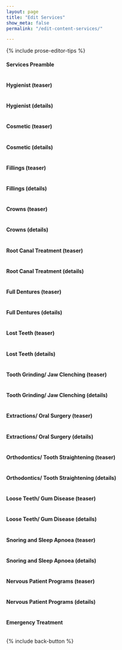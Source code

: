 ```yaml
---
layout: page
title: "Edit Services"
show_meta: false
permalink: "/edit-content-services/"

---
```

{% include prose-editor-tips %}  

#### Services Preamble 
<a href="http://prose.io/{% include config/target-website-prose-url %}/edit/gh-pages/_includes/user-edit/Services-Preamble.md"><img src="{{ site.urlimg }}/edit-button.png"  alt="" border="0" /></a>  

#### Hygienist (teaser) 
<a href="http://prose.io/{% include config/target-website-prose-url %}/edit/gh-pages/_includes/user-edit/Services-Teaser-Hygienist.md"><img src="{{ site.urlimg }}/edit-button.png"  alt="" border="0" /></a>  

#### Hygienist (details)
<a href="http://prose.io/{% include config/target-website-prose-url %}/edit/gh-pages/_includes/user-edit/Services-Details-Hygienist.md"><img src="{{ site.urlimg }}/edit-button.png"  alt="" border="0" /></a>  


#### Cosmetic (teaser) 
<a href="http://prose.io/{% include config/target-website-prose-url %}/edit/gh-pages/_includes/user-edit/Services-Teaser-Cosmetic.md"><img src="{{ site.urlimg }}/edit-button.png"  alt="" border="0" /></a>  

#### Cosmetic (details)
<a href="http://prose.io/{% include config/target-website-prose-url %}/edit/gh-pages/_includes/user-edit/Services-Details-Cosmetic.md"><img src="{{ site.urlimg }}/edit-button.png"  alt="" border="0" /></a>  


#### Fillings (teaser) 
<a href="http://prose.io/{% include config/target-website-prose-url %}/edit/gh-pages/_includes/user-edit/Services-Teaser-Fillings.md"><img src="{{ site.urlimg }}/edit-button.png"  alt="" border="0" /></a>  

#### Fillings (details)
<a href="http://prose.io/{% include config/target-website-prose-url %}/edit/gh-pages/_includes/user-edit/Services-Details-Fillings.md"><img src="{{ site.urlimg }}/edit-button.png"  alt="" border="0" /></a>  


#### Crowns (teaser) 
<a href="http://prose.io/{% include config/target-website-prose-url %}/edit/gh-pages/_includes/user-edit/Services-Teaser-Crowns.md"><img src="{{ site.urlimg }}/edit-button.png"  alt="" border="0" /></a>  

#### Crowns (details)
<a href="http://prose.io/{% include config/target-website-prose-url %}/edit/gh-pages/_includes/user-edit/Services-Details-Crowns.md"><img src="{{ site.urlimg }}/edit-button.png"  alt="" border="0" /></a>  


#### Root Canal Treatment (teaser) 
<a href="http://prose.io/{% include config/target-website-prose-url %}/edit/gh-pages/_includes/user-edit/Services-Teaser-Root-Canals.md"><img src="{{ site.urlimg }}/edit-button.png"  alt="" border="0" /></a>  

#### Root Canal Treatment (details)
<a href="http://prose.io/{% include config/target-website-prose-url %}/edit/gh-pages/_includes/user-edit/Services-Details-Root-Canals.md"><img src="{{ site.urlimg }}/edit-button.png"  alt="" border="0" /></a>  


#### Full Dentures (teaser) 
<a href="http://prose.io/{% include config/target-website-prose-url %}/edit/gh-pages/_includes/user-edit/Services-Teaser-Dentures.md"><img src="{{ site.urlimg }}/edit-button.png"  alt="" border="0" /></a>  

#### Full Dentures (details)
<a href="http://prose.io/{% include config/target-website-prose-url %}/edit/gh-pages/_includes/user-edit/Services-Details-Dentures.md"><img src="{{ site.urlimg }}/edit-button.png"  alt="" border="0" /></a>  


#### Lost Teeth (teaser) 
<a href="http://prose.io/{% include config/target-website-prose-url %}/edit/gh-pages/_includes/user-edit/Services-Teaser-Lost-Teeth.md"><img src="{{ site.urlimg }}/edit-button.png"  alt="" border="0" /></a>  

#### Lost Teeth (details)
<a href="http://prose.io/{% include config/target-website-prose-url %}/edit/gh-pages/_includes/user-edit/Services-Details-Lost-Teeth.md"><img src="{{ site.urlimg }}/edit-button.png"  alt="" border="0" /></a>  

#### Tooth Grinding/ Jaw Clenching (teaser) 
<a href="http://prose.io/{% include config/target-website-prose-url %}/edit/gh-pages/_includes/user-edit/Services-Teaser-Bruxism.md"><img src="{{ site.urlimg }}/edit-button.png"  alt="" border="0" /></a>  

#### Tooth Grinding/ Jaw Clenching (details)
<a href="http://prose.io/{% include config/target-website-prose-url %}/edit/gh-pages/_includes/user-edit/Services-Details-Bruxism.md"><img src="{{ site.urlimg }}/edit-button.png"  alt="" border="0" /></a>  


#### Extractions/ Oral Surgery (teaser) 
<a href="http://prose.io/{% include config/target-website-prose-url %}/edit/gh-pages/_includes/user-edit/Services-Teaser-Extractions.md"><img src="{{ site.urlimg }}/edit-button.png"  alt="" border="0" /></a>  

#### Extractions/ Oral Surgery (details)
<a href="http://prose.io/{% include config/target-website-prose-url %}/edit/gh-pages/_includes/user-edit/Services-Details-Extractions.md"><img src="{{ site.urlimg }}/edit-button.png"  alt="" border="0" /></a>  

#### Orthodontics/ Tooth Straightening (teaser) 
<a href="http://prose.io/{% include config/target-website-prose-url %}/edit/gh-pages/_includes/user-edit/Services-Teaser-Othodontics.md"><img src="{{ site.urlimg }}/edit-button.png"  alt="" border="0" /></a>  

#### Orthodontics/ Tooth Straightening (details)
<a href="http://prose.io/{% include config/target-website-prose-url %}/edit/gh-pages/_includes/user-edit/Services-Details-Orthodontics.md"><img src="{{ site.urlimg }}/edit-button.png"  alt="" border="0" /></a>  

#### Loose Teeth/ Gum Disease (teaser) 
<a href="http://prose.io/{% include config/target-website-prose-url %}/edit/gh-pages/_includes/user-edit/Services-Teaser-Loose-Teeth.md"><img src="{{ site.urlimg }}/edit-button.png"  alt="" border="0" /></a>  

#### Loose Teeth/ Gum Disease (details)
<a href="http://prose.io/{% include config/target-website-prose-url %}/edit/gh-pages/_includes/user-edit/Services-Details-Loose-Teeth.md"><img src="{{ site.urlimg }}/edit-button.png"  alt="" border="0" /></a>  


#### Snoring and Sleep Apnoea (teaser) 
<a href="http://prose.io/{% include config/target-website-prose-url %}/edit/gh-pages/_includes/user-edit/Services-Teaser-Snoring-Sleep-Apnoea.md"><img src="{{ site.urlimg }}/edit-button.png"  alt="" border="0" /></a>  

#### Snoring and Sleep Apnoea (details)
<a href="http://prose.io/{% include config/target-website-prose-url %}/edit/gh-pages/_includes/user-edit/Services-Details-Snoring-Sleep-Apnoea.md"><img src="{{ site.urlimg }}/edit-button.png"  alt="" border="0" /></a>  

#### Nervous Patient Programs (teaser) 
<a href="http://prose.io/{% include config/target-website-prose-url %}/edit/gh-pages/_includes/user-edit/Services-Teaser-Nervous-Patient-Programs.md"><img src="{{ site.urlimg }}/edit-button.png"  alt="" border="0" /></a>  

#### Nervous Patient Programs (details)
<a href="http://prose.io/{% include config/target-website-prose-url %}/edit/gh-pages/_includes/user-edit/Services-Details-Nervous-Patient-Programs.md"><img src="{{ site.urlimg }}/edit-button.png"  alt="" border="0" /></a>  

#### Emergency Treatment
<a href="http://prose.io/{% include config/target-website-prose-url %}/edit/gh-pages/_includes/user-edit/Services-Details-Emergency-Treatment.md"><img src="{{ site.urlimg }}/edit-button.png"  alt="" border="0" /></a>  

{% include back-button %}